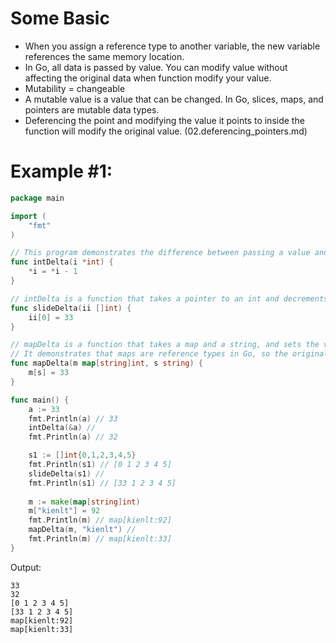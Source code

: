 # Some Basic
- When you assign a reference type to another variable, the new variable references the same memory location.
- In Go, all data is passed by value. You can modify value without affecting the original data when function modify your value.
- Mutability = changeable
- A mutable value is a value that can be changed. In Go, slices, maps, and pointers are mutable data types.
- Deferencing the point and modifying the value it points to inside the function will modify the original value. (02.deferencing_pointers.md)

# Example #1:
```go
package main

import (
	"fmt"
)

// This program demonstrates the difference between passing a value and a reference to a function.
func intDelta(i *int) {
	*i = *i - 1
}

// intDelta is a function that takes a pointer to an int and decrements the value it points to by 1.
func slideDelta(ii []int) {
	ii[0] = 33
}

// mapDelta is a function that takes a map and a string, and sets the value of the map at the given key to 33.
// It demonstrates that maps are reference types in Go, so the original map is modified.
func mapDelta(m map[string]int, s string) {
	m[s] = 33
}

func main() {
	a := 33
	fmt.Println(a) // 33
	intDelta(&a) // 
	fmt.Println(a) // 32

	s1 := []int{0,1,2,3,4,5}
	fmt.Println(s1) // [0 1 2 3 4 5]
	slideDelta(s1) //
	fmt.Println(s1) // [33 1 2 3 4 5]
	
	m := make(map[string]int)
	m["kienlt"] = 92
	fmt.Println(m) // map[kienlt:92]
	mapDelta(m, "kienlt") //
	fmt.Println(m) // map[kienlt:33]
}
```

Output:
```
33
32
[0 1 2 3 4 5]
[33 1 2 3 4 5]
map[kienlt:92]
map[kienlt:33]
```